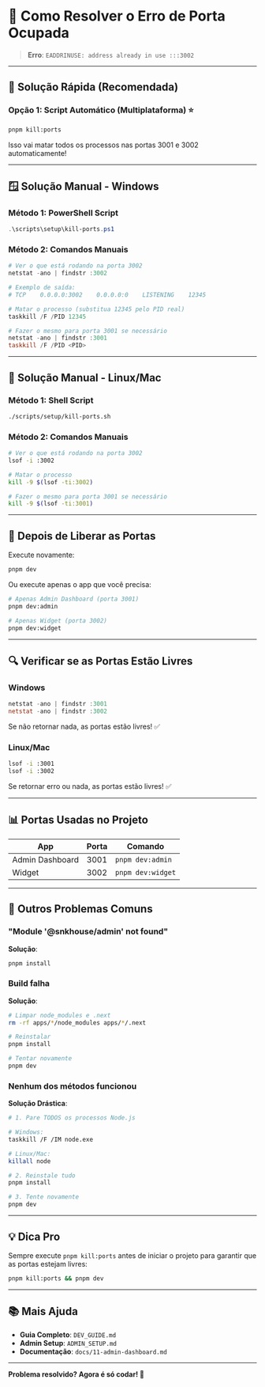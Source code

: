 # 🔧 Como Resolver o Erro de Porta Ocupada

> **Erro**: `EADDRINUSE: address already in use :::3002`

---

## 🎯 Solução Rápida (Recomendada)

### **Opção 1: Script Automático (Multiplataforma)** ⭐

```bash
pnpm kill:ports
```

Isso vai matar todos os processos nas portas 3001 e 3002 automaticamente!

---

## 🪟 Solução Manual - Windows

### Método 1: PowerShell Script

```powershell
.\scripts\setup\kill-ports.ps1
```

### Método 2: Comandos Manuais

```powershell
# Ver o que está rodando na porta 3002
netstat -ano | findstr :3002

# Exemplo de saída:
# TCP    0.0.0.0:3002    0.0.0.0:0    LISTENING    12345

# Matar o processo (substitua 12345 pelo PID real)
taskkill /F /PID 12345

# Fazer o mesmo para porta 3001 se necessário
netstat -ano | findstr :3001
taskkill /F /PID <PID>
```

---

## 🐧 Solução Manual - Linux/Mac

### Método 1: Shell Script

```bash
./scripts/setup/kill-ports.sh
```

### Método 2: Comandos Manuais

```bash
# Ver o que está rodando na porta 3002
lsof -i :3002

# Matar o processo
kill -9 $(lsof -ti:3002)

# Fazer o mesmo para porta 3001 se necessário
kill -9 $(lsof -ti:3001)
```

---

## 🚀 Depois de Liberar as Portas

Execute novamente:

```bash
pnpm dev
```

Ou execute apenas o app que você precisa:

```bash
# Apenas Admin Dashboard (porta 3001)
pnpm dev:admin

# Apenas Widget (porta 3002)
pnpm dev:widget
```

---

## 🔍 Verificar se as Portas Estão Livres

### Windows

```powershell
netstat -ano | findstr :3001
netstat -ano | findstr :3002
```

Se não retornar nada, as portas estão livres! ✅

### Linux/Mac

```bash
lsof -i :3001
lsof -i :3002
```

Se retornar erro ou nada, as portas estão livres! ✅

---

## 📊 Portas Usadas no Projeto

| App             | Porta | Comando           |
| --------------- | ----- | ----------------- |
| Admin Dashboard | 3001  | `pnpm dev:admin`  |
| Widget          | 3002  | `pnpm dev:widget` |

---

## 🐛 Outros Problemas Comuns

### "Module '@snkhouse/admin' not found"

**Solução**:

```bash
pnpm install
```

### Build falha

**Solução**:

```bash
# Limpar node_modules e .next
rm -rf apps/*/node_modules apps/*/.next

# Reinstalar
pnpm install

# Tentar novamente
pnpm dev
```

### Nenhum dos métodos funcionou

**Solução Drástica**:

```bash
# 1. Pare TODOS os processos Node.js

# Windows:
taskkill /F /IM node.exe

# Linux/Mac:
killall node

# 2. Reinstale tudo
pnpm install

# 3. Tente novamente
pnpm dev
```

---

## 💡 Dica Pro

Sempre execute `pnpm kill:ports` antes de iniciar o projeto para garantir que as portas estejam livres:

```bash
pnpm kill:ports && pnpm dev
```

---

## 📚 Mais Ajuda

- **Guia Completo**: `DEV_GUIDE.md`
- **Admin Setup**: `ADMIN_SETUP.md`
- **Documentação**: `docs/11-admin-dashboard.md`

---

**Problema resolvido? Agora é só codar! 🚀**
